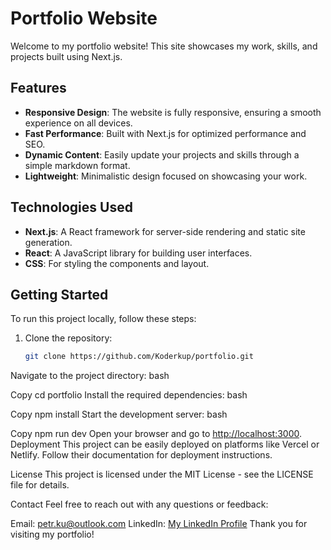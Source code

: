 # Portfolio Website

Welcome to my portfolio website! This site showcases my work, skills, and projects built using Next.js.

## Features

- **Responsive Design**: The website is fully responsive, ensuring a smooth experience on all devices.
- **Fast Performance**: Built with Next.js for optimized performance and SEO.
- **Dynamic Content**: Easily update your projects and skills through a simple markdown format.
- **Lightweight**: Minimalistic design focused on showcasing your work.

## Technologies Used

- **Next.js**: A React framework for server-side rendering and static site generation.
- **React**: A JavaScript library for building user interfaces.
- **CSS**: For styling the components and layout.

## Getting Started

To run this project locally, follow these steps:

1. Clone the repository:

   ```bash
   git clone https://github.com/Koderkup/portfolio.git

Navigate to the project directory:
bash

Copy
cd portfolio
Install the required dependencies:
bash

Copy
npm install
Start the development server:
bash

Copy
npm run dev
Open your browser and go to <http://localhost:3000>.
Deployment
This project can be easily deployed on platforms like Vercel or Netlify. Follow their documentation for deployment instructions.

License
This project is licensed under the MIT License - see the LICENSE file for details.

Contact
Feel free to reach out with any questions or feedback:

Email: <petr.ku@outlook.com>
LinkedIn: [My LinkedIn Profile](https://www.linkedin.com/in/kuzin-peter-68b111250/)
Thank you for visiting my portfolio!